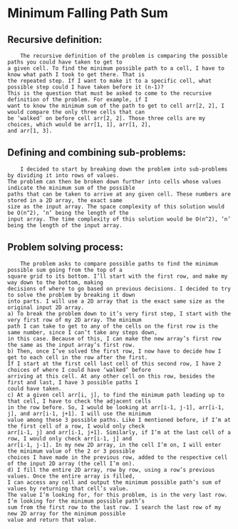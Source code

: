 # Minimum Falling Path Sum

## Recursive definition:
		The recursive definition of the problem is comparing the possible paths you could have taken to get to
	a given cell. To find the minimum possible path to a cell, I have to know what path I took to get there. That is
	the repeated step. If I want to make it to a specific cell, what possible step could I have taken before it (n-1)? 
	This is the question that must be asked to come to the recursive definition of the problem. For example, if I 
	want to know the minimum sum of the path to get to cell arr[2, 2], I would compare the only three cells that can 
	be ‘walked’ on before cell arr[2, 2]. Those three cells are my choices, which would be arr[1, 1], arr[1, 2], 
	and arr[1, 3].

## Defining and combining sub-problems:
		I decided to start by breaking down the problem into sub-problems by dividing it into rows of values. 
	The problem can then be broken down further into cells whose values indicate the minimum sum of the possible 
	paths that can be taken to arrive at any given cell. These numbers are stored in a 2D array, the exact same 
	size as the input array. The space complexity of this solution would be O(n^2), ‘n’ being the length of the 
	input array. The time complexity of this solution would be O(n^2), ‘n’ being the length of the input array. 

## Problem solving process:
		The problem asks to compare possible paths to find the minimum possible sum going from the top of a 
	square grid to its bottom. I’ll start with the first row, and make my way down to the bottom, making 
	decisions of where to go based on previous decisions. I decided to try to solve the problem by breaking it down 
	into parts. I will use a 2D array that is the exact same size as the original input 2D array. 
	a) To break the problem down to it’s very first step, I start with the very first row of my 2D array. The minimum 
	path I can take to get to any of the cells on the first row is the same number, since I can’t take any steps down, 
	in this case. Because of this, I can make the new array’s first row the same as the input array’s first row.
 	b) Then, once I’ve solved the first row, I now have to decide how I get to each cell in the row after the first. 
	If I start at the first cell last cell of this second row, I have 2 choices of where I could have ‘walked’ before 
	arriving at this cell. At any other cell on this row, besides the first and last, I have 3 possible paths I 
	could have taken. 
	c) At a given cell arr[i, j], to find the minimum path leading up to that cell, I have to check the adjacent cells 
	in the row before. So, I would be looking at arr[i-1, j-1], arr[i-1, j], and arr[i-1, j+1]. I will use the minimum 
	value among these 3 possible paths. Like I mentioned before, if I’m at the first cell of a row, I would only check 
	arr[i-1, j] and arr[i-1, j+1]. Similarly, if I’m at the last cell of a row, I would only check arr[i-1, j] and 
	arr[i-1, j-1]. In my new 2D array, in the cell I’m on, I will enter the minimum value of the 2 or 3 possible 
	choices I have made in the previous row, added to the respective cell of the input 2D array (the cell I’m on).
	d) I fill the entire 2D array, row by row, using a row’s previous values. Once the entire array is filled, 
	I can access any cell and output the minimum possible path’s sum of values by returning that cell’s value. 
	The value I’m looking for, for this problem, is in the very last row. I’m looking for the minimum possible path’s 
	sum from the first row to the last row. I search the last row of my new 2D array for the minimum possible 
	value and return that value.
